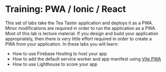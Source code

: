 # Training: PWA / Ionic / React

This set of labs take the Tea Taster application and deploys it as a PWA. Minor modifications are required in order to run the application as a PWA. Most of this lab is lecture material. If you design and build your application appropriately, then there is very little effort required in order to create a PWA from your application. In these labs you will learn:

- How to use Firebase Hosting to host your app
- How to add the default service worker and app manifest using <a href="https://vite-pwa-org.netlify.app/" target="_blank">Vite PWA</a>
- How to use Lighthouse to score your app
